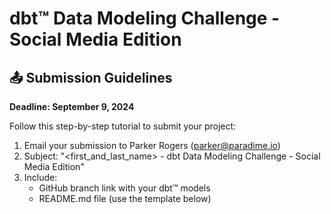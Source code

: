 # dbt™ Data Modeling Challenge - Social Media Edition

## 📤 Submission Guidelines

**Deadline: September 9, 2024**

Follow this step-by-step tutorial to submit your project:

1. Email your submission to Parker Rogers (parker@paradime.io)
2. Subject: "<first_and_last_name> - dbt Data Modeling Challenge - Social Media Edition"
3. Include:
   - GitHub branch link with your dbt™ models
   - README.md file (use the template below)

